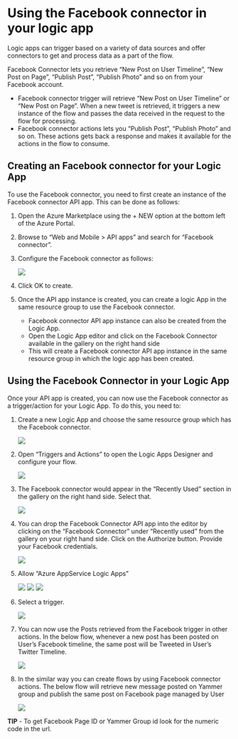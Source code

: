 <properties
   pageTitle="Facebook Connector API App"
   description="How to use the FacebookConnector"
   services="app-service\logic"
   documentationCenter=".net,nodejs,java"
   authors="anuragdalmia"
   manager="dwrede"
   editor=""/>

<tags
   ms.service="app-service-logic"
   ms.devlang="multiple"
   ms.topic="article"
   ms.tgt_pltfrm="na"
   ms.workload="integration"
   ms.date="07/02/2015"
   ms.author="andalmia"/>


# Using the Facebook connector in your logic app #

Logic apps can trigger based on a variety of data sources and offer connectors to get and process data as a part of the flow.

Facebook Connector lets you retrieve “New Post on User Timeline”, “New Post on Page”, “Publish Post”, “Publish Photo” and so on from your Facebook account.

- Facebook connector trigger will retrieve “New Post on User Timeline” or “New Post on Page”. When a new tweet is retrieved, it triggers a new instance of the flow and passes the data received in the request to the flow for processing.
- Facebook connector actions lets you “Publish Post”, “Publish Photo” and so on. These actions gets back a response and makes it available for the actions in the flow to consume.

## Creating an Facebook connector for your Logic App ##
To use the Facebook connector, you need to first create an instance of the Facebook connector API app. This can be done as follows:

1.	Open the Azure Marketplace using the + NEW option at the bottom left of the Azure Portal.
2.	Browse to “Web and Mobile > API apps” and search for “Facebook connector”.
3.	Configure the Facebook connector as follows:

	![][1]
4.	Click OK to create.
5.	Once the API app instance is created, you can create a logic App in the same resource group to use the Facebook connector.
	- Facebook connector API app instance can also be created from the Logic App.
	- Open the Logic App editor and click on the Facebook Connector available in the gallery on the right hand side
	- This will create a Facebook connector API app instance in the same resource group in which the logic app has been created.


## Using the Facebook Connector in your Logic App ##
Once your API app is created, you can now use the Facebook connector as a trigger/action for your Logic App. To do this, you need to:

1.	Create a new Logic App and choose the same resource group which has the Facebook connector.

	![][2]
2.	Open “Triggers and Actions” to open the Logic Apps Designer and configure your flow.

	![][3]
3.	The Facebook connector would appear in the “Recently Used” section in the gallery on the right hand side. Select that.

	![][4]
4.	You can drop the Facebook Connector API app into the editor by clicking on the “Facebook Connector” under “Recently used” from the gallery on your right hand side. Click on the Authorize button. Provide your Facebook credentials.

	![][5]
5.	Allow “Azure AppService Logic Apps”

	![][6]
	![][7]
	![][8]
6.	Select a trigger.

	![][9]
7.	You can now use the Posts retrieved from the Facebook trigger in other actions. In the below flow, whenever a new post has been posted on User’s Facebook timeline, the same post will be Tweeted in User’s Twitter Timeline.

	![][10]
8.	In the similar way you can create flows by using Facebook connector actions. The below flow will retrieve new message posted on Yammer group and publish the same post on Facebook page managed by User

	![][11]

**TIP** - To get Facebook Page ID or Yammer Group id look for the numeric code in the url.

<!--Image references-->
[1]: ./media/app-service-logic-connector-facebook/img1.png
[2]: ./media/app-service-logic-connector-facebook/img2.png
[3]: ./media/app-service-logic-connector-facebook/img3.png
[4]: ./media/app-service-logic-connector-facebook/img4.png
[5]: ./media/app-service-logic-connector-facebook/img5.png
[6]: ./media/app-service-logic-connector-facebook/img6.png
[7]: ./media/app-service-logic-connector-facebook/img7.png
[8]: ./media/app-service-logic-connector-facebook/img8.png
[9]: ./media/app-service-logic-connector-facebook/img9.png
[10]: ./media/app-service-logic-connector-facebook/img10.png
[11]: ./media/app-service-logic-connector-facebook/img11.png
